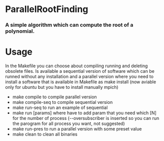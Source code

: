 # ParallelRootFinding

### A simple algorithm which can compute the root of a polynomial.


# Usage

In the Makefile you can choose about compiling running and deleting obsolete files. Is available a sequential version of software which can be runned without any installation and a parallel version where you need to install a software that is available in Makefile as make install (now aviable only for ubuntu but you have to install manually mpich)

- make compile to compile parallel version
- make compile-seq to compile sequential version
- make run-seq to run an example of sequential
- make run [params] where have to add param that you need which [N] for the number of process (--oversubscriber is inserted so you can run the parogram for all process you want, not suggested)
- make run-pres to run a parallel version with some preset value
- make clean to clean all binaries
